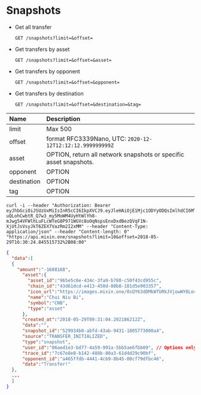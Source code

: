 # Snapshots

- Get all transfer

  `GET /snapshots?limit=&offset=` 

- Get transfers by asset

  `GET /snapshots?limit=&offset=&asset=` 

- Get transfers by opponent

  `GET /snapshots?limit=&offset=&opponent=` 

- Get transfers by destination

  `GET /snapshots?limit=&offset=&destination=&tag=` 

| Name | Description |
| :----- | :---- |
| limit | Max 500 |
| offset | format RFC3339Nano, UTC: `2020-12-12T12:12:12.999999999Z` |
| asset | OPTION, return all network snapshots or specific asset snapshots. |
| opponent | OPTION |
| destination | OPTION |
| tag | OPTION |

```
curl -i --header "Authorization: Bearer eyJhbGciOiJSUzUxMiIsInR5cCI6IkpXVCJ9.eyJleHAiOjE1Mjc1ODYyODQsImlhdCI6MTUyNzU4NjIyNCwianRpIjoiMjZlMjQyM2QtZGUzMC00MTA0LTkyZTQtOTk2MzczOWRkZGE5Iiwic2lkIjoiYWM2ZDFmODYtYTY0Yi00NWRkLTllZmEtN2JmMGVjZjI2MDU2Iiwic2lnIjoiMGIxNGJlZTU5YjE1ODU0MjI1ZTc5ZTU4ZDQwMjZkNDJhYWUyY2Q4ODM4OWE1N2RhNjU4YTRlMjVhNzJlNjRlZSIsInVpZCI6IjMxYjFhMTdjLWFiMzgtNGFhNC05YmM5LWY0NjQyNzEyODExMyJ9.0OUDLd0E1SKslsBJ5nHDE3bC9XKQc_6PPSqBD6Z2E9XYMjQyGht3QWF-uQLohCwbtR_Q7w3_my5MoWM4UyHtWlYh8-mJwg54VFWlhLuFLcWTeG8P971WGVc8oOqNspsEnxDxdBezQVqF1N-XjUtJsVsyJkT6ZEX7VazRm2I2xMM" --header "Content-Type: application/json" --header "Content-length: 0" "https://api.mixin.one/snapshots?limit=10&offset=2018-05-29T16:30:24.845515732%2B08:00"
```

```json
{
  "data":[
  {
    "amount":"-1688168",
      "asset":{
        "asset_id":"965e5c6e-434c-3fa9-b780-c50f43cd955c",
        "chain_id":"43d61dcd-e413-450d-80b8-101d5e903357",
        "icon_url":"https://images.mixin.one/0sQY63dDMkWTURkJVjowWY6Le4ICjAFuu3ANVyZA4uI3UdkbuOT5fjJUT82ArNYmZvVcxDXyNjxoOv0TAYbQTNKS=s128",
        "name":"Chui Niu Bi",
        "symbol":"CNB",
        "type":"asset"
      },
      "created_at":"2018-05-29T09:31:04.202186212Z",
      "data":"",
      "snapshot_id":"529934b0-abfd-43ab-9431-1805773000a4",
      "source":"TRANSFER_INITIALIZED",
      "type":"snapshot",
      "user_id":"06aed1e3-bd77-4a59-991a-5bb5ae6fbb09", // Options only for user (or App) who has access.
      "trace_id":"7c67e8e8-b142-488b-80a3-61d4d29c90bf",
      "opponent_id":"a465ffdb-4441-4cb9-8b45-00cf79dfbc46",
      "data":"Transfer!"
  },
  ...
  ]
}
```

